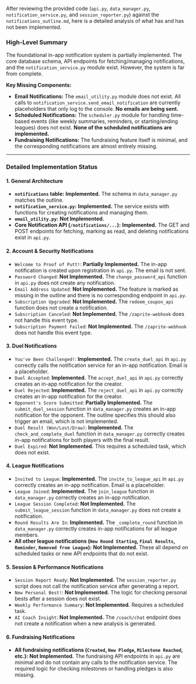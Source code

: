 After reviewing the provided code (`api.py`, `data_manager.py`, `notification_service.py`, and `session_reporter.py`) against the `notifications_outline.md`, here is a detailed analysis of what has and has not been implemented.

### High-Level Summary

The foundational in-app notification system is partially implemented. The core database schema, API endpoints for fetching/managing notifications, and the `notification_service.py` module exist. However, the system is far from complete.

**Key Missing Components:**
*   **Email Notifications:** The `email_utility.py` module does not exist. All calls to `notification_service.send_email_notification` are currently placeholders that only log to the console. **No emails are being sent.**
*   **Scheduled Notifications:** The `scheduler.py` module for handling time-based events (like weekly summaries, reminders, or starting/ending leagues) does not exist. **None of the scheduled notifications are implemented.**
*   **Fundraising Notifications:** The fundraising feature itself is minimal, and the corresponding notifications are almost entirely missing.

---

### Detailed Implementation Status

#### 1. General Architecture
*   **`notifications` table:** **Implemented.** The schema in `data_manager.py` matches the outline.
*   **`notification_service.py`:** **Implemented.** The service exists with functions for creating notifications and managing them.
*   **`email_utility.py`:** **Not Implemented.**
*   **Core Notification API (`/notifications/...`):** **Implemented.** The GET and POST endpoints for fetching, marking as read, and deleting notifications exist in `api.py`.

#### 2. Account & Security Notifications
*   `Welcome to Proof of Putt!`: **Partially Implemented.** The in-app notification is created upon registration in `api.py`. The email is not sent.
*   `Password Changed`: **Not Implemented.** The `change_password_api` function in `api.py` does not create any notification.
*   `Email Address Updated`: **Not Implemented.** The feature is marked as missing in the outline and there is no corresponding endpoint in `api.py`.
*   `Subscription Upgraded`: **Not Implemented.** The `redeem_coupon_api` function does not create a notification.
*   `Subscription Canceled`: **Not Implemented.** The `/zaprite-webhook` does not handle this event type.
*   `Subscription Payment Failed`: **Not Implemented.** The `/zaprite-webhook` does not handle this event type.

#### 3. Duel Notifications
*   `You've Been Challenged!`: **Implemented.** The `create_duel_api` in `api.py` correctly calls the notification service for an in-app notification. Email is a placeholder.
*   `Duel Accepted`: **Implemented.** The `accept_duel_api` in `api.py` correctly creates an in-app notification for the creator.
*   `Duel Rejected`: **Implemented.** The `reject_duel_api` in `api.py` correctly creates an in-app notification for the creator.
*   `Opponent's Score Submitted`: **Partially Implemented.** The `submit_duel_session` function in `data_manager.py` creates an in-app notification for the opponent. The outline specifies this should also trigger an email, which is not implemented.
*   `Duel Result (Won/Lost/Draw)`: **Implemented.** The `check_and_complete_duel` function in `data_manager.py` correctly creates in-app notifications for both players with the final result.
*   `Duel Expired`: **Not Implemented.** This requires a scheduled task, which does not exist.

#### 4. League Notifications
*   `Invited to League`: **Implemented.** The `invite_to_league_api` in `api.py` correctly creates an in-app notification. Email is a placeholder.
*   `League Joined`: **Implemented.** The `join_league` function in `data_manager.py` correctly creates an in-app notification.
*   `League Session Completed`: **Not Implemented.** The `submit_league_session` function in `data_manager.py` does not create a notification.
*   `Round Results Are In`: **Implemented.** The `_complete_round` function in `data_manager.py` correctly creates in-app notifications for all league members.
*   **All other league notifications (`New Round Starting`, `Final Results`, `Reminder`, `Removed from League`):** **Not Implemented.** These all depend on scheduled tasks or new API endpoints that do not exist.

#### 5. Session & Performance Notifications
*   `Session Report Ready`: **Not Implemented.** The `session_reporter.py` script does not call the notification service after generating a report.
*   `New Personal Best!`: **Not Implemented.** The logic for checking personal bests after a session does not exist.
*   `Weekly Performance Summary`: **Not Implemented.** Requires a scheduled task.
*   `AI Coach Insight`: **Not Implemented.** The `/coach/chat` endpoint does not create a notification when a new analysis is generated.

#### 6. Fundraising Notifications
*   **All fundraising notifications (`Created`, `New Pledge`, `Milestone Reached`, etc.):** **Not Implemented.** The fundraising API endpoints in `api.py` are minimal and do not contain any calls to the notification service. The required logic for checking milestones or handling pledges is also missing.